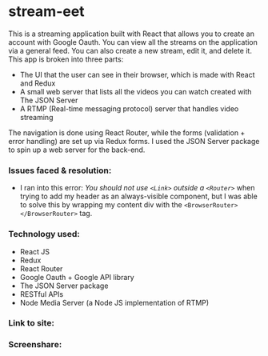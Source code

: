 # stream-eet

This is a streaming application built with React that allows you to create an account with Google Oauth. You can view all the streams on the application via a general feed. You can also create a new stream, edit it, and delete it. This app is broken into three parts: 

- The UI that the user can see in their browser, which is made with React and Redux
- A small web server that lists all the videos you can watch created with The JSON Server
- A RTMP (Real-time messaging protocol) server that handles video streaming

The navigation is done using React Router, while the forms (validation + error handling) are set up via Redux forms. I used the JSON Server package to spin up a web server for the back-end.

<h3>Issues faced & resolution:</h3>

- I ran into this error: *You should not use `<Link>` outside a `<Router>`* when trying to add my header as an always-visible component, but I was able to solve this by wrapping my content div with the `<BrowserRouter></BrowserRouter>` tag. 

<h3>Technology used:</h3>

- React JS
- Redux
- React Router
- Google Oauth + Google API library
- The JSON Server package
- RESTful APIs
- Node Media Server (a Node JS implementation of RTMP)



<h3>Link to site:</h3>

<h3>Screenshare:</h3>

